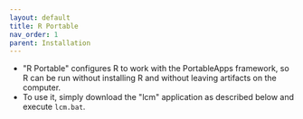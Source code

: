 ```yaml
---
layout: default
title: R Portable
nav_order: 1
parent: Installation
---
```


- "R Portable" configures R to work with the PortableApps framework, so R can be run without installing R and without leaving artifacts on the computer.
- To use it, simply download the "lcm" application as described below and execute `lcm.bat`.
